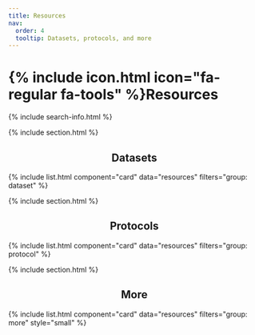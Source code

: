 ```yaml
---
title: Resources
nav:
  order: 4
  tooltip: Datasets, protocols, and more
---
```


# {% include icon.html icon="fa-regular fa-tools" %}Resources

{% include search-info.html %}

{% include section.html %}

<h2 style="text-align: center;">Datasets</h2>

{% include list.html component="card" data="resources" filters="group: dataset" %}

{% include section.html %}

<h2 style="text-align: center;">Protocols</h2>

{% include list.html component="card" data="resources" filters="group: protocol" %}

{% include section.html %}

<h2 style="text-align: center;">More</h2>

{% include list.html component="card" data="resources" filters="group: more" style="small" %}
